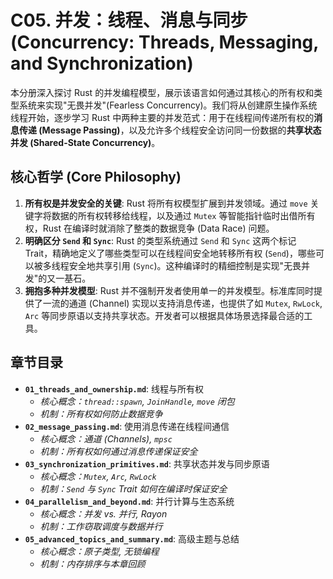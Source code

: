 # C05. 并发：线程、消息与同步 (Concurrency: Threads, Messaging, and Synchronization)

本分册深入探讨 Rust 的并发编程模型，展示该语言如何通过其核心的所有权和类型系统来实现"无畏并发"(Fearless Concurrency)。我们将从创建原生操作系统线程开始，逐步学习 Rust 中两种主要的并发范式：用于在线程间传递所有权的**消息传递 (Message Passing)**，以及允许多个线程安全访问同一份数据的**共享状态并发 (Shared-State Concurrency)**。

## 核心哲学 (Core Philosophy)

1. **所有权是并发安全的关键**: Rust 将所有权模型扩展到并发领域。通过 `move` 关键字将数据的所有权转移给线程，以及通过 `Mutex` 等智能指针临时出借所有权，Rust 在编译时就消除了整类的数据竞争 (Data Race) 问题。
2. **明确区分 `Send` 和 `Sync`**: Rust 的类型系统通过 `Send` 和 `Sync` 这两个标记 Trait，精确地定义了哪些类型可以在线程间安全地转移所有权 (`Send`)，哪些可以被多线程安全地共享引用 (`Sync`)。这种编译时的精细控制是实现"无畏并发"的又一基石。
3. **拥抱多种并发模型**: Rust 并不强制开发者使用单一的并发模型。标准库同时提供了一流的通道 (Channel) 实现以支持消息传递，也提供了如 `Mutex`, `RwLock`, `Arc` 等同步原语以支持共享状态。开发者可以根据具体场景选择最合适的工具。

## 章节目录

- **`01_threads_and_ownership.md`**: 线程与所有权
  - *核心概念：`thread::spawn`, `JoinHandle`, `move` 闭包*
  - *机制：所有权如何防止数据竞争*
- **`02_message_passing.md`**: 使用消息传递在线程间通信
  - *核心概念：通道 (Channels), `mpsc`*
  - *机制：所有权如何通过消息传递保证安全*
- **`03_synchronization_primitives.md`**: 共享状态并发与同步原语
  - *核心概念：`Mutex`, `Arc`, `RwLock`*
  - *机制：`Send` 与 `Sync` Trait 如何在编译时保证安全*
- **`04_parallelism_and_beyond.md`**: 并行计算与生态系统
  - *核心概念：并发 vs. 并行, Rayon*
  - *机制：工作窃取调度与数据并行*
- **`05_advanced_topics_and_summary.md`**: 高级主题与总结
  - *核心概念：原子类型, 无锁编程*
  - *机制：内存排序与本章回顾*

<!-- LATER_CHAPTERS -->